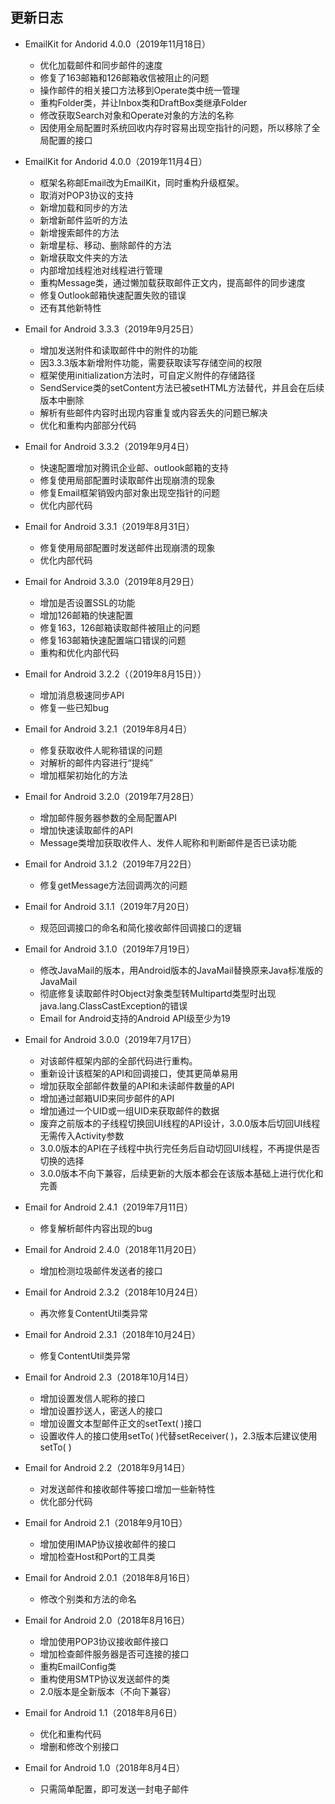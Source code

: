 ## 更新日志

* EmailKit for Andorid 4.0.0（2019年11月18日）
  + 优化加载邮件和同步邮件的速度
  + 修复了163邮箱和126邮箱收信被阻止的问题
  + 操作邮件的相关接口方法移到Operate类中统一管理
  + 重构Folder类，并让Inbox类和DraftBox类继承Folder
  + 修改获取Search对象和Operate对象的方法的名称
  + 因使用全局配置时系统回收内存时容易出现空指针的问题，所以移除了全局配置的接口

* EmailKit for Andorid 4.0.0（2019年11月4日）
  + 框架名称邮Email改为EmailKit，同时重构升级框架。
  + 取消对POP3协议的支持
  + 新增加载和同步的方法
  + 新增新邮件监听的方法
  + 新增搜索邮件的方法
  + 新增星标、移动、删除邮件的方法
  + 新增获取文件夹的方法
  + 内部增加线程池对线程进行管理
  + 重构Message类，通过懒加载获取邮件正文内，提高邮件的同步速度
  + 修复Outlook邮箱快速配置失败的错误
  + 还有其他新特性


* Email for Android 3.3.3（2019年9月25日）
  + 增加发送附件和读取邮件中的附件的功能
  + 因3.3.3版本新增附件功能，需要获取读写存储空间的权限
  + 框架使用initialization方法时，可自定义附件的存储路径
  + SendService类的setContent方法已被setHTML方法替代，并且会在后续版本中删除
  + 解析有些邮件内容时出现内容重复或内容丢失的问题已解决
  + 优化和重构内部部分代码

* Email for Android 3.3.2（2019年9月4日）
  + 快速配置增加对腾讯企业邮、outlook邮箱的支持
  + 修复使用局部配置时读取邮件出现崩溃的现象
  + 修复Email框架销毁内部对象出现空指针的问题
  + 优化内部代码
  
* Email for Android 3.3.1（2019年8月31日）
  + 修复使用局部配置时发送邮件出现崩溃的现象
  + 优化内部代码

* Email for Android 3.3.0（2019年8月29日）
  + 增加是否设置SSL的功能
  + 增加126邮箱的快速配置
  + 修复163，126邮箱读取邮件被阻止的问题
  + 修复163邮箱快速配置端口错误的问题
  + 重构和优化内部代码


* Email for Android 3.2.2（（2019年8月15日））
  + 增加消息极速同步API
  + 修复一些已知bug

* Email for Android 3.2.1（2019年8月4日）
  + 修复获取收件人昵称错误的问题
  + 对解析的邮件内容进行“提纯”
  + 增加框架初始化的方法

* Email for Android 3.2.0（2019年7月28日）
  + 增加邮件服务器参数的全局配置API
  + 增加快速读取邮件的API
  + Message类增加获取收件人、发件人昵称和判断邮件是否已读功能

* Email for Android 3.1.2（2019年7月22日）
  + 修复getMessage方法回调两次的问题

* Email for Android 3.1.1（2019年7月20日）
  + 规范回调接口的命名和简化接收邮件回调接口的逻辑

* Email for Android 3.1.0（2019年7月19日）
  + 修改JavaMail的版本，用Android版本的JavaMail替换原来Java标准版的JavaMail
  + 彻底修复读取邮件时Object对象类型转Multipartd类型时出现java.lang.ClassCastException的错误
  + Email for Android支持的Android API级至少为19

* Email for Android 3.0.0（2019年7月17日）
  + 对该邮件框架内部的全部代码进行重构。
  + 重新设计该框架的API和回调接口，使其更简单易用
  + 增加获取全部邮件数量的API和未读邮件数量的API
  + 增加通过邮箱UID来同步邮件的API
  + 增加通过一个UID或一组UID来获取邮件的数据
  + 废弃之前版本的子线程切换回UI线程的API设计，3.0.0版本后切回UI线程无需传入Activity参数
  + 3.0.0版本的API在子线程中执行完任务后自动切回UI线程，不再提供是否切换的选择
  + 3.0.0版本不向下兼容，后续更新的大版本都会在该版本基础上进行优化和完善

* Email for Android 2.4.1（2019年7月11日）
  + 修复解析邮件内容出现的bug

* Email for Android 2.4.0（2018年11月20日）
  + 增加检测垃圾邮件发送者的接口

* Email for Android 2.3.2（2018年10月24日）
  + 再次修复ContentUtil类异常

* Email for Android 2.3.1（2018年10月24日）
  + 修复ContentUtil类异常

* Email for Android 2.3（2018年10月14日）
  + 增加设置发信人昵称的接口
  + 增加设置抄送人，密送人的接口
  + 增加设置文本型邮件正文的setText( )接口
  + 设置收件人的接口使用setTo( )代替setReceiver( )，2.3版本后建议使用setTo( )

* Email for Android 2.2（2018年9月14日）
  + 对发送邮件和接收邮件等接口增加一些新特性
  + 优化部分代码

* Email for Android 2.1（2018年9月10日）
  + 增加使用IMAP协议接收邮件的接口
  + 增加检查Host和Port的工具类

* Email for Android 2.0.1（2018年8月16日）
  + 修改个别类和方法的命名

* Email for Android 2.0（2018年8月16日）
  + 增加使用POP3协议接收邮件接口
  + 增加检查邮件服务器是否可连接的接口
  + 重构EmailConfig类
  + 重构使用SMTP协议发送邮件的类
  + 2.0版本是全新版本（不向下兼容）

* Email for Android 1.1（2018年8月6日）
  + 优化和重构代码
  + 增删和修改个别接口

* Email for Android 1.0（2018年8月4日）
  + 只需简单配置，即可发送一封电子邮件